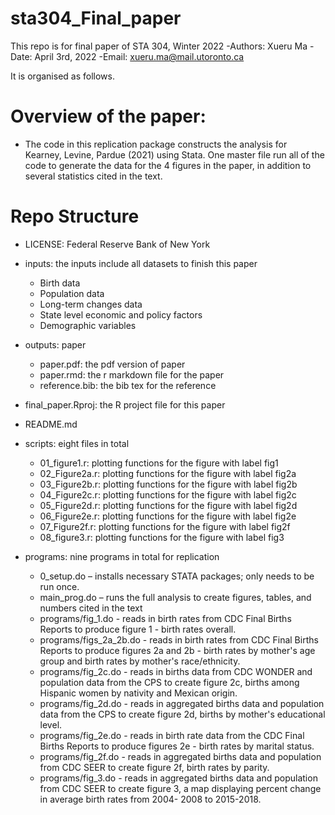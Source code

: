 # sta304_Final_paper
This repo is for final paper of STA 304, Winter 2022
-Authors: Xueru Ma
-Date: April 3rd, 2022
-Email: xueru.ma@mail.utoronto.ca

It is organised as follows.
# Overview of the paper: 
- The code in this replication package constructs the analysis for Kearney, Levine, Pardue (2021) using Stata. One master file run all of the code to generate the data for the 4 figures in the paper, in addition to several statistics cited in the text.

# Repo Structure
- LICENSE: Federal Reserve Bank of New York

- inputs: the inputs include all datasets to finish this paper
  * Birth data
  * Population data
  * Long-term changes data
  * State level economic and policy factors
  * Demographic variables
  
- outputs: paper
  * paper.pdf: the pdf version of paper
  * paper.rmd: the r markdown file for the paper
  * reference.bib: the bib tex for the reference
- final_paper.Rproj: the R project file for this paper
 
- README.md
- scripts: eight files in total
  * 01_figure1.r: plotting functions for the figure with label fig1
  * 02_Figure2a.r: plotting functions for the figure with label fig2a
  * 03_Figure2b.r: plotting functions for the figure with label fig2b
  * 04_Figure2c.r: plotting functions for the figure with label fig2c
  * 05_Figure2d.r: plotting functions for the figure with label fig2d
  * 06_Figure2e.r: plotting functions for the figure with label fig2e
  * 07_Figure2f.r: plotting functions for the figure with label fig2f
  * 08_figure3.r: plotting functions for the figure with label fig3
  
- programs: nine programs in total for replication
  * 0_setup.do – installs necessary STATA packages; only needs to be run once.
  * main_prog.do – runs the full analysis to create figures, tables, and numbers cited in the text
  * programs/fig_1.do - reads in birth rates from CDC Final Births Reports to produce figure 1 - birth rates overall.
  * programs/figs_2a_2b.do - reads in birth rates from CDC Final Births Reports to produce figures 2a and 2b - birth rates by mother's age group and birth rates by mother's race/ethnicity.
  * programs/fig_2c.do - reads in births data from CDC WONDER and population data from the CPS to create figure 2c, births among Hispanic women by nativity and Mexican origin.
  * programs/fig_2d.do - reads in aggregated births data and population data from the CPS to create figure 2d, births by mother's educational level.
  * programs/fig_2e.do - reads in birth rate data from the CDC Final Births Reports to produce figures 2e - birth rates by marital status.
  * programs/fig_2f.do - reads in aggregated births data and population from CDC SEER to create figure 2f, birth rates by parity.
  * programs/fig_3.do - reads in aggregated births data and population from CDC SEER to create figure 3, a map displaying percent change in average birth rates from 2004- 2008 to 2015-2018.

